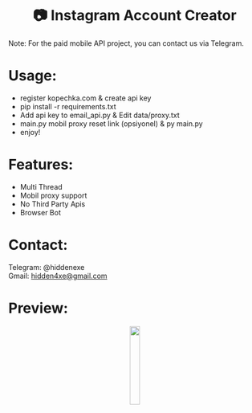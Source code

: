 <div align="center">
  <h1>📷 Instagram Account Creator</h1>
</div>

Note: For the paid mobile API project, you can contact us via Telegram.

# Usage:

- register kopechka.com & create api key
- pip install -r requirements.txt
- Add api key to email_api.py & Edit data/proxy.txt
- main.py mobil proxy reset link (opsiyonel) & py main.py
- enjoy!

# Features:

- Multi Thread
- Mobil proxy support
- No Third Party Apis
- Browser Bot

# Contact:

Telegram: @hiddenexe
<br>
Gmail: hidden4xe@gmail.com
 
# Preview:

<div align="center">
      <a href="https://streamable.com/27tj7a">
         <img src="https://png.pngtree.com/png-vector/20221018/ourmid/pngtree-youtube-social-media-round-icon-png-image_6315993.png" style="width:20%;">
      </a>

</div>

